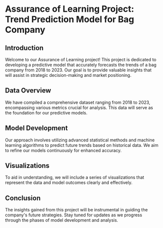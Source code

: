 # Assurance of Learning Project: Trend Prediction Model for Bag Company

## Introduction
Welcome to our Assurance of Learning project! This project is dedicated to developing a predictive model that accurately forecasts the trends of a bag company from 2018 to 2023. Our goal is to provide valuable insights that will assist in strategic decision-making and market positioning.

## Data Overview
We have compiled a comprehensive dataset ranging from 2018 to 2023, encompassing various metrics crucial for analysis. This data will serve as the foundation for our predictive models.

## Model Development
Our approach involves utilizing advanced statistical methods and machine learning algorithms to predict future trends based on historical data. We aim to refine our models continuously for enhanced accuracy.

## Visualizations
To aid in understanding, we will include a series of visualizations that represent the data and model outcomes clearly and effectively.

## Conclusion
The insights gained from this project will be instrumental in guiding the company's future strategies. Stay tuned for updates as we progress through the phases of model development and analysis.
